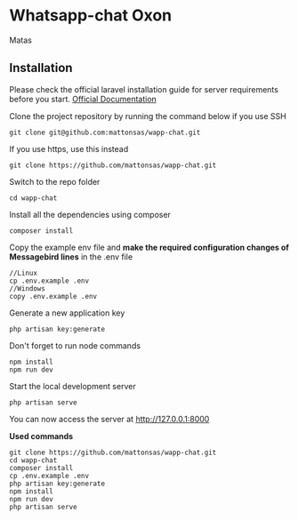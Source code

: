 # Whatsapp-chat Oxon
Matas

## Installation

Please check the official laravel installation guide for server requirements before you start. [Official Documentation](https://laravel.com/docs/5.6/installation#installation)


Clone the project repository by running the command below if you use SSH

```
git clone git@github.com:mattonsas/wapp-chat.git
```

If you use https, use this instead

```
git clone https://github.com/mattonsas/wapp-chat.git
```

Switch to the repo folder

```
cd wapp-chat
```

Install all the dependencies using composer

```
composer install
```

Copy the example env file and **make the required configuration changes of Messagebird lines** in the .env file

```
//Linux
cp .env.example .env
//Windows
copy .env.example .env
```

Generate a new application key

```
php artisan key:generate
```

Don't forget to run node commands

```
npm install
npm run dev
```

Start the local development server

```
php artisan serve
```

You can now access the server at http://127.0.0.1:8000

**Used commands**

```
git clone https://github.com/mattonsas/wapp-chat.git
cd wapp-chat
composer install
cp .env.example .env
php artisan key:generate
npm install
npm run dev
php artisan serve 
```
